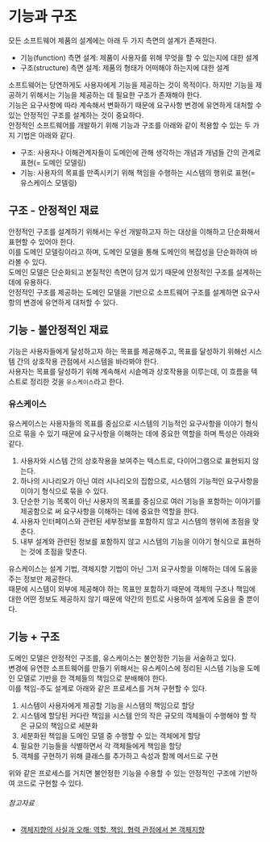 # 기능과 구조

모든 소프트웨어 제품의 설계에는 아래 두 가지 측면의 설계가 존재한다.

- 기능(function) 측면 설계: 제품이 사용자를 위해 무엇을 할 수 있는지에 대한 설계
- 구조(structure) 측면 설계: 제품의 형태가 어떠해야 하는지에 대한 설계

소프트웨어는 당연하게도 사용자에게 기능을 제공하는 것이 목적이다. 하지만 기능을 제공하기 위해서는 기능을 제공하는 데 필요한 구조가 존재해야 한다.  
기능은 요구사항에 따라 계속해서 변화하기 때문에 요구사항 변경에 유연하게 대처할 수 있는 안정적인 구조를 설계하는 것이 중요하다.  
안정적인 소프트웨어를 개발하기 위해 기능과 구조를 아래와 같이 적용할 수 있는 두 가지 기법은 아래와 같다.

- 구조: 사용자나 이해관계자들이 도메인에 관해 생각하는 개념과 개념들 간의 관계로 표현(= 도메인 모델링)
- 기능: 사용자의 목표를 만족시키기 위해 책임을 수행하는 시스템의 행위로 표현(= 유스케이스 모델링)

## 구조 - 안정적인 재료

안정적인 구조를 설계하기 위해서는 우선 개발하고자 하는 대상을 이해하고 단순화해서 표현할 수 있어야 한다.  
이를 도메인 모델링이라고 하며, 도메인 모델을 통해 도메인의 복잡성을 단순화하여 바라볼 수 있다.  
도메인 모델은 단순화되고 본질적인 측면이 담겨 있기 때문에 안정적인 구조를 설계하는 데에 유용하다.  
안정적인 구조를 제공하는 도메인 모델을 기반으로 소프트웨어 구조를 설계하면 요구사항의 변경에 유연하게 대처할 수 있다.

## 기능 - 불안정적인 재료

기능은 사용자들에게 달성하고자 하는 목표를 제공해주고, 목표를 달성하기 위해선 시스템 간의 상호작용 관점에서 시스템을 바라봐야 한다.  
사용자는 목표를 달성하기 위해 계속해서 시슽메과 상호작용을 이루는데, 이 흐름을 텍스트로 정리한 것을 `유스케이스`라고 한다.

### 유스케이스

유스케이스는 사용자들의 목표를 중심으로 시스템의 기능적인 요구사항을 이야기 형식으로 묶을 수 있기 때문에 요구사항을 이해하는 데에 중요한 역할을 하며 특성은 아래와 같다.

1. 사용자와 시스템 간의 상호작용을 보여주는 텍스트로, 다이어그램으로 표현되지 않는다.
2. 하나의 시나리오가 아닌 여러 시나리오의 집합으로, 시스템의 기능적인 요구사항을 이야기 형식으로 묶을 수 있다.
3. 단순한 기능 목록이 아닌 사용자의 목표를 중심으로 여러 기능을 포함하는 이야기를 제공함으로 써 요구사항을 이해하는 데에 중요한 역할을 한다.
4. 사용자 인터페이스와 관련된 세부정보를 포함하지 않고 시스템의 행위에 초점을 맞춘다.
5. 내부 설계와 관련된 정보를 포함하지 않고 시스템의 기능을 이야기 형식으로 표현하는 것에 초점을 맞춘다.

유스케이스는 설계 기법, 객체지향 기법이 아닌 그저 요구사항을 이해하는 데에 도움을 주는 정보만 제공한다.  
때문에 시스템이 외부에 제공해야 하는 목표만 포함하기 때문에 객체의 구조나 책임에 대한 어떤 정보도 제공하지 않기 때문에 약간의 힌트로 사용하여 설계에 도움을 줄 뿐이다.

## 기능 + 구조

도메인 모델은 안정적인 구조를, 유스케이스는 불안정한 기능을 서술하고 있다.  
변경에 유연한 소프트웨어를 만들기 위해서는 유스케이스에 정리된 시스템 기능을 도메인 모델로 기반을 한 객체들의 책임으로 분배해야 한다.  
이를 책임-주도 설계로 아래와 같은 프로세스를 거쳐 구현할 수 있다.

1. 시스템이 사용자에게 제공할 기능을 시스템의 책임으로 할당
2. 시스템에 할당된 커다란 책임을 시스템 안의 작은 규모의 객체들이 수행해야 할 작은 규모의 책임으로 세분화
3. 세분화된 책임을 도메인 모델 중 수행할 수 있는 객체에게 할당
4. 필요한 기능들을 식별하면서 각 객체들에게 책임을 할당
5. 객체를 구현하기 위해 클래스를 추가하고 속성과 함께 메서드로 구현

위와 같은 프로세스를 거치면 불안정한 기능을 수용할 수 있는 안정적인 구조에 기반하여 코드로 구현할 수 있다.

###### 참고자료

- [객체지향의 사실과 오해: 역할, 책임, 협력 관점에서 본 객체지향](https://www.nl.go.kr/seoji/contents/S80100000000.do?schM=intgr_detail_view_isbn&page=1&pageUnit=10&schType=simple&schStr=객체지향의+사실&isbn=9788998139766&cipId=200539082%2C4626710)